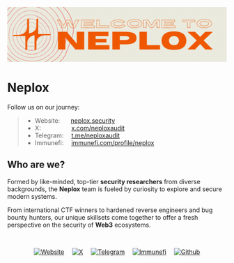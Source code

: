 ![Welcome to Neplox](gif.gif)

# Neplox

Follow us on our journey:
> - Website:&emsp;&ensp; [neplox.security](https://neplox.security)
> - X:&emsp;&emsp;&emsp;&emsp;&emsp;[x.com/neploxaudit](https://x.com/neploxaudit)
> - Telegram:&emsp; [t.me/neploxaudit](https://t.me/neploxaudit)
> - Immunefi:&emsp; [immunefi.com/profile/neplox](https://immunefi.com/profile/neplox)


##  Who are we?

Formed by like-minded, top-tier **security researchers** from diverse backgrounds, the **Neplox** team is fueled by curiosity to explore and secure modern systems.

From international CTF winners to hardened reverse engineers and bug bounty hunters, our unique skillsets come together to offer a fresh perspective on the security of **Web3** ecosystems.

<br>
<div align=center>

[![ Website  ](https://img.shields.io/badge/Neplox%2eSecurity-informational?style=for-the-badge&color=ef5902)](https://neplox.security)&emsp;
[![ X        ](https://img.shields.io/badge/X-informational?style=for-the-badge&color=ef5902)](https://x.com/neploxaudit)&emsp;
[![ Telegram ](https://img.shields.io/badge/Telegram-informational?style=for-the-badge&color=ef5902)](https://t.me/neploxaudit)&emsp;
[![ Immunefi ](https://img.shields.io/badge/Immunefi-informational?style=for-the-badge&color=ef5902)](https://immunefi.com/profile/neplox)&emsp;
[![ Github   ](https://img.shields.io/badge/Github-informational?style=for-the-badge&color=ef5902)](https://github.com/neploxaudit)

</div>
